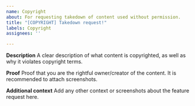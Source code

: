 ```yaml
---
name: Copyright
about: For requesting takedown of content used without permission.
title: "[COPYRIGHT] Takedown request!"
labels: Copyright
assignees: ''

---
```


**Description**
A clear description of what content is copyrighted, as well as why it violates copyright terms.

**Proof**
Proof that you are the rightful owner/creator of the content. It is recommended to attach screenshots.

**Additional context**
Add any other context or screenshots about the feature request here.
